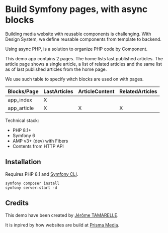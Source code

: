 # Build Symfony pages, with async blocks

Building media website with reusable components is challenging.
With Design System, we define reusable components from template to
backend.

Using async PHP, is a solution to organize PHP code by Component.

This demo app contains 2 pages. The home lists last published articles.
The article page shows a single article, a list of related articles
and the same list as of last published articles from the home page.

We use such table to specify witch blocks are used on with pages.

| Blocks/Page 	| LastArticles 	| ArticleContent 	| RelatedArticles 	|
|-------------	|--------------	|----------------	|-----------------	|
| app_index   	| X            	|                	|                 	|
| app_article 	| X            	| X              	| X               	|

Technical stack:
- PHP 8.1+
- Symfony 6
- AMP v3+ (dev) with Fibers
- Contents from HTTP API

## Installation

Requires PHP 8.1 and [Symfony CLI](https://symfony.com/download). 

```console
symfony composer install
symfony server:start -d
```

## Credits

This demo have been created by [Jérôme TAMARELLE](https://jerome.tamarelle.net).

It is inpired by how websites are build at [Prisma Media](https://www.prismamedia.com/).
